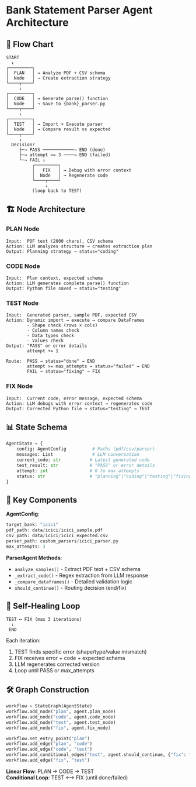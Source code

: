 # Bank Statement Parser Agent Architecture

## 🔄 Flow Chart

```
START
  ↓
┌─────────┐
│  PLAN   │ → Analyze PDF + CSV schema
│  Node   │ → Create extraction strategy
└────┬────┘
     ↓
┌─────────┐
│  CODE   │ → Generate parse() function
│  Node   │ → Save to {bank}_parser.py
└────┬────┘
     ↓
┌─────────┐
│  TEST   │ → Import + Execute parser
│  Node   │ → Compare result vs expected
└────┬────┘
     ↓
  Decision?
     ├─→ PASS ────────────→ END (done)
     ├─→ attempt >= 3 ────→ END (failed)
     └─→ FAIL ↓
          ┌─────────┐
          │   FIX   │ → Debug with error context
          │  Node   │ → Regenerate code
          └────┬────┘
               ↓
          (loop back to TEST)
```

## 🏗️ Node Architecture

### **PLAN Node**
```
Input:  PDF text (2000 chars), CSV schema
Action: LLM analyzes structure → creates extraction plan
Output: Planning strategy → status="coding"
```

### **CODE Node**
```
Input:  Plan context, expected schema
Action: LLM generates complete parse() function
Output: Python file saved → status="testing"
```

### **TEST Node**
```
Input:  Generated parser, sample PDF, expected CSV
Action: Dynamic import → execute → compare DataFrames
        - Shape check (rows × cols)
        - Column names check
        - Data types check
        - Values check
Output: "PASS" or error details
        attempt += 1
        
Route:  PASS → status="done" → END
        attempt >= max_attempts → status="failed" → END
        FAIL → status="fixing" → FIX
```

### **FIX Node**
```
Input:  Current code, error message, expected schema
Action: LLM debugs with error context → regenerates code
Output: Corrected Python file → status="testing" → TEST
```

## 📊 State Schema

```python
AgentState = {
    config: AgentConfig          # Paths (pdf/csv/parser)
    messages: List               # LLM conversation
    current_code: str           # Latest generated code
    test_result: str            # "PASS" or error details
    attempt: int                # 0 to max_attempts
    status: str                 # "planning"|"coding"|"testing"|"fixing"|"done"|"failed"
}
```

## 🎯 Key Components

**AgentConfig**:
```python
target_bank: "icici"
pdf_path: data/icici/icici_sample.pdf
csv_path: data/icici/icici_expected.csv
parser_path: custom_parsers/icici_parser.py
max_attempts: 3
```

**ParserAgent Methods**:
- `analyze_samples()` - Extract PDF text + CSV schema
- `_extract_code()` - Regex extraction from LLM response
- `_compare_dataframes()` - Detailed validation logic
- `should_continue()` - Routing decision (end/fix)

## 🔁 Self-Healing Loop

```
TEST ⟷ FIX (max 3 iterations)
  ↓
 END
```

Each iteration:
1. TEST finds specific error (shape/type/value mismatch)
2. FIX receives error + code + expected schema
3. LLM regenerates corrected version
4. Loop until PASS or max_attempts

## 🛠️ Graph Construction

```python
workflow = StateGraph(AgentState)
workflow.add_node("plan", agent.plan_node)
workflow.add_node("code", agent.code_node)
workflow.add_node("test", agent.test_node)
workflow.add_node("fix", agent.fix_node)

workflow.set_entry_point("plan")
workflow.add_edge("plan", "code")
workflow.add_edge("code", "test")
workflow.add_conditional_edges("test", agent.should_continue, {"fix": "fix", "end": END})
workflow.add_edge("fix", "test")
```

**Linear Flow**: PLAN → CODE → TEST  
**Conditional Loop**: TEST ⟷ FIX (until done/failed)
